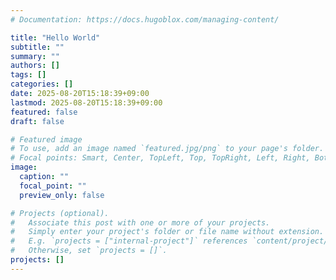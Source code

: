 ```yaml
---
# Documentation: https://docs.hugoblox.com/managing-content/

title: "Hello World"
subtitle: ""
summary: ""
authors: []
tags: []
categories: []
date: 2025-08-20T15:18:39+09:00
lastmod: 2025-08-20T15:18:39+09:00
featured: false
draft: false

# Featured image
# To use, add an image named `featured.jpg/png` to your page's folder.
# Focal points: Smart, Center, TopLeft, Top, TopRight, Left, Right, BottomLeft, Bottom, BottomRight.
image:
  caption: ""
  focal_point: ""
  preview_only: false

# Projects (optional).
#   Associate this post with one or more of your projects.
#   Simply enter your project's folder or file name without extension.
#   E.g. `projects = ["internal-project"]` references `content/project/deep-learning/index.md`.
#   Otherwise, set `projects = []`.
projects: []
---
```

